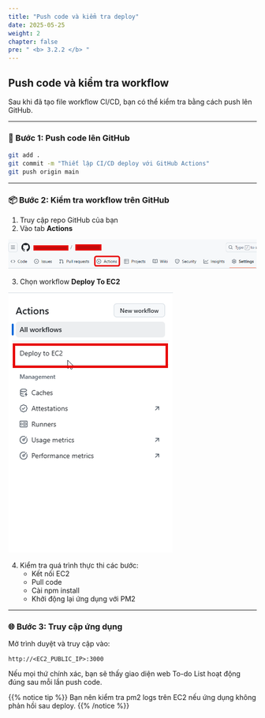 ```yaml
---
title: "Push code và kiểm tra deploy"
date: 2025-05-25
weight: 2
chapter: false
pre: " <b> 3.2.2 </b> "
---
```


## Push code và kiểm tra workflow

Sau khi đã tạo file workflow CI/CD, bạn có thể kiểm tra bằng cách push lên GitHub.

---

### 🚀 Bước 1: Push code lên GitHub

```bash
git add .
git commit -m "Thiết lập CI/CD deploy với GitHub Actions"
git push origin main
```

---

### 📦 Bước 2: Kiểm tra workflow trên GitHub

1. Truy cập repo GitHub của bạn
2. Vào tab **Actions**

![Act](/images/3.deploy/004-github-action.png)

3. Chọn workflow **Deploy To EC2**

![Sec](/images/3.deploy/005-github-action.png)

4. Kiểm tra quá trình thực thi các bước:
   - Kết nối EC2
   - Pull code
   - Cài npm install
   - Khởi động lại ứng dụng với PM2

---

### 🌐 Bước 3: Truy cập ứng dụng

Mở trình duyệt và truy cập vào:

```
http://<EC2_PUBLIC_IP>:3000
```

Nếu mọi thứ chính xác, bạn sẽ thấy giao diện web To-do List hoạt động đúng sau mỗi lần push code.

{{% notice tip %}}
Bạn nên kiểm tra pm2 logs trên EC2 nếu ứng dụng không phản hồi sau deploy.
{{% /notice %}}